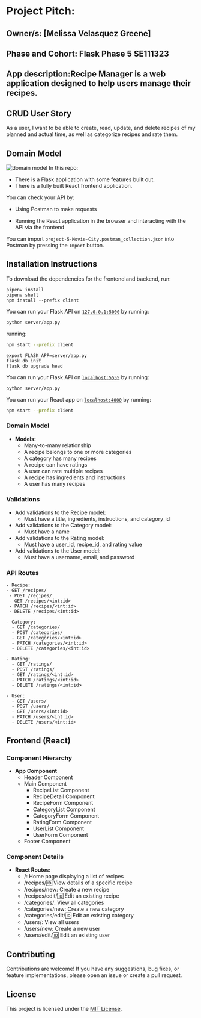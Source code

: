
# Project Pitch:

## Owner/s: [Melissa Velasquez Greene]

## Phase and Cohort: Flask Phase 5 SE111323

## App description:Recipe Manager is a web application designed to help users manage their recipes. 

## CRUD User Story

As a user, I want to be able to create, read, update, and delete recipes of my planned and actual time, as well as categorize recipes and rate them.

## Domain Model
![domain model](https://i.imgur.com/qtEkqHH.png)
In this repo:

- There is a Flask application with some features built out.
- There is a fully built React frontend application.

You can check your API by:

- Using Postman to make requests

- Running the React application in the browser and interacting with the API via
  the frontend

You can import `project-5-Movie-City.postman_collection.json` into Postman by
pressing the `Import` button.

## Installation Instructions

To download the dependencies for the frontend and backend, run:

```console
pipenv install
pipenv shell
npm install --prefix client
```

You can run your Flask API on [`127.0.0.1:5000`](http://127.0.0.1:5000/) by
running:

```console
python server/app.py
```

running:

```sh
npm start --prefix client
```

```console
export FLASK_APP=server/app.py
flask db init
flask db upgrade head
```
You can run your Flask API on [`localhost:5555`](http://localhost:5555) by
running:

```console
python server/app.py
```

You can run your React app on [`localhost:4000`](http://localhost:4000) by
running:

```sh
npm start --prefix client
```

### Domain Model

- **Models:**
  - Many-to-many relationship
  - A recipe belongs to one or more categories
  - A category has many recipes
  - A recipe can have ratings
  - A user can rate multiple recipes
  - A recipe has ingredients and instructions
  - A user has many recipes

### Validations

- Add validations to the Recipe model:
  - Must have a title, ingredients, instructions, and category_id
- Add validations to the Category model:
  - Must have a name
- Add validations to the Rating model:
  - Must have a user_id, recipe_id, and rating value
- Add validations to the User model:
  - Must have a username, email, and password


### API Routes

 ```
- Recipe:
- GET /recipes/
  - POST /recipes/
  - GET /recipes/<int:id>
  - PATCH /recipes/<int:id>
  - DELETE /recipes/<int:id>
```
  
```
- Category:
  - GET /categories/
  - POST /categories/
  - GET /categories/<int:id>
  - PATCH /categories/<int:id>
  - DELETE /categories/<int:id>
```
  
```
- Rating:
  - GET /ratings/
  - POST /ratings/
  - GET /ratings/<int:id>
  - PATCH /ratings/<int:id>
  - DELETE /ratings/<int:id>
```

```
- User:
  - GET /users/
  - POST /users/
  - GET /users/<int:id>
  - PATCH /users/<int:id>
  - DELETE /users/<int:id>
```

## Frontend (React)

### Component Hierarchy

- **App Component**
  - Header Component
  - Main Component
    - RecipeList Component
    - RecipeDetail Component
    - RecipeForm Component
    - CategoryList Component
    - CategoryForm Component
    - RatingForm Component
    - UserList Component
    - UserForm Component
  - Footer Component

### Component Details

- **React Routes:**
  - /: Home page displaying a list of recipes
  - /recipes/:id: View details of a specific recipe
  - /recipes/new: Create a new recipe
  - /recipes/edit/:id: Edit an existing recipe
  - /categories/: View all categories
  - /categories/new: Create a new category
  - /categories/edit/:id: Edit an existing category
  - /users/: View all users
  - /users/new: Create a new user
  - /users/edit/:id: Edit an existing user

## Contributing

Contributions are welcome! If you have any suggestions, bug fixes, or feature implementations, please open an issue or create a pull request.

## License

This project is licensed under the [MIT License](https://opensource.org/licenses/MIT).



